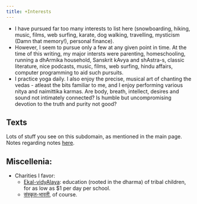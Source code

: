 ```yaml
---
title: +Interests
---
```


- I have pursued far too many interests to list here (snowboarding, hiking, music, films, web surfing, karate, dog walking, travelling, mysticism (Damn that memory!), personal finance).
- However, I seem to pursue only a few at any given point in time. At the time of this writing, my major intersts were parenting, homeschooling, running a dhArmika household, Sanskrit kAvya and shAstra-s, classic literature, nice podcasts, music, films, web surfing, hindu affairs, computer programming to aid such pursuits.
- I practice yoga daily. I also enjoy the precise, musical art of chanting the vedas - atleast the bits familiar to me, and I enjoy performing various nitya and naimittika karmas. Are body, breath, intellect, desires and sound not intimately connected? Is humble but uncompromising devotion to the truth and purity not good?

## Texts
Lots of stuff you see on this subdomain, as mentioned in the main page. Notes regarding notes [here](/notes/artha/skills/learning/notes/).


## Miscellenia:

- Charities I favor:
  - [Ekal-vidyAlaya](http://www.ekal.org/): education (rooted in the dharma) of tribal children, for as low as $1 per day per school.
  - [संस्कृत-भारती](http://samskritabharati.org/sb/), of course.  

